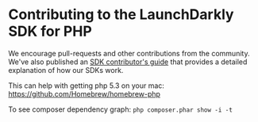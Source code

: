 Contributing to the LaunchDarkly SDK for PHP
================================================

We encourage pull-requests and other contributions from the community. We've also published an [SDK contributor's guide](http://docs.launchdarkly.com/v1.0/docs/sdk-contributors-guide) that provides a detailed explanation of how our SDKs work.


This can help with getting php 5.3 on your mac: https://github.com/Homebrew/homebrew-php

To see composer dependency graph: 
`php composer.phar show -i -t`
